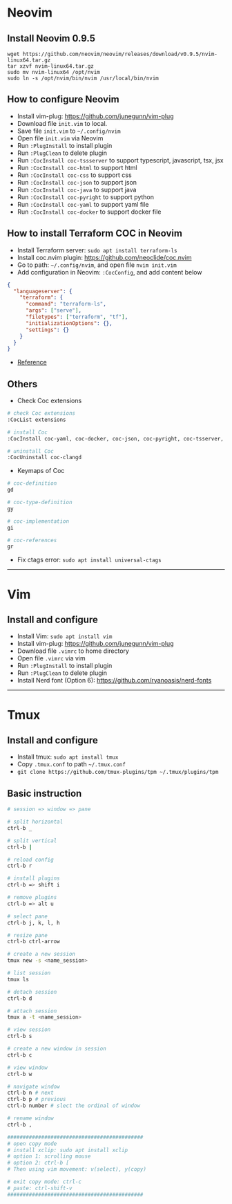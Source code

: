 # Neovim

## Install Neovim 0.9.5
```
wget https://github.com/neovim/neovim/releases/download/v0.9.5/nvim-linux64.tar.gz
tar xzvf nvim-linux64.tar.gz
sudo mv nvim-linux64 /opt/nvim
sudo ln -s /opt/nvim/bin/nvim /usr/local/bin/nvim
```

## How to configure Neovim

-   Install vim-plug: https://github.com/junegunn/vim-plug
-   Download file `init.vim` to local.
-   Save file `init.vim` to `~/.config/nvim`
-   Open file `init.vim` via Neovim
-   Run `:PlugInstall` to install plugin
-   Run `:PlugClean` to delete plugin
-	Run `:CocInstall coc-tssserver` to support typescript, javascript, tsx, jsx
-	Run `:CocInstall coc-html` to support html
-	Run `:CocInstall coc-css` to support css
-	Run `:CocInstall coc-json` to support json
-	Run `:CocInstall coc-java` to support java
-	Run `:CocInstall coc-pyright` to support python
-	Run `:CocInstall coc-yaml` to support yaml file
-	Run `:CocInstall coc-docker` to support docker file

## How to install Terraform COC in Neovim
- Install Terraform server: `sudo apt install terraform-ls`
- Install coc.nvim plugin: https://github.com/neoclide/coc.nvim
- Go to path: `~/.config/nvim`, and open file `nvim init.vim`
- Add configuration in Neovim: `:CocConfig`, and add content below
```json
{
  "languageserver": {
    "terraform": {
      "command": "terraform-ls",
      "args": ["serve"],
      "filetypes": ["terraform", "tf"],
      "initializationOptions": {},
      "settings": {}
    }
  }
}
```
- [Reference](https://github.com/hashicorp/terraform-ls/blob/main/docs/USAGE.md#vim--neovim)

## Others

- Check Coc extensions
```bash
# check Coc extensions
:CocList extensions

# install Coc
:CocInstall coc-yaml, coc-docker, coc-json, coc-pyright, coc-tsserver, coc-clangd

# uninstall Coc
:CocUninstall coc-clangd
```

- Keymaps of Coc
```bash
# coc-definition
gd

# coc-type-definition 
gy

# coc-implementation
gi

# coc-references
gr
```

- Fix ctags error: `sudo apt install universal-ctags`

---

# Vim

## Install and configure

-   Install Vim: `sudo apt install vim`
-   Install vim-plug: https://github.com/junegunn/vim-plug
-   Download file `.vimrc` to home directory
-   Open file `.vimrc` via vim
-   Run `:PlugInstall` to install plugin
-   Run `:PlugClean` to delete plugin
-   Install Nerd font (Option 6): https://github.com/ryanoasis/nerd-fonts 

---

# Tmux

## Install and configure

- Install tmux: `sudo apt install tmux`
- Copy `.tmux.conf` to path `~/.tmux.conf`
- `git clone https://github.com/tmux-plugins/tpm ~/.tmux/plugins/tpm`

## Basic instruction

```bash
# session => window => pane

# split horizontal
ctrl-b _

# split vertical
ctrl-b |

# reload config
ctrl-b r

# install plugins
ctrl-b => shift i

# remove plugins
ctrl-b => alt u

# select pane
ctrl-b j, k, l, h

# resize pane
ctrl-b ctrl-arrow

# create a new session
tmux new -s <name_session>

# list session
tmux ls

# detach session
ctrl-b d

# attach session
tmux a -t <name_session>

# view session
ctrl-b s

# create a new window in session
ctrl-b c

# view window
ctrl-b w

# navigate window 
ctrl-b n # next
ctrl-b p # previous
ctrl-b number # slect the ordinal of window

# rename window
ctrl-b ,

############################################
# open copy mode
# install xclip: sudo apt install xclip
# option 1: scrolling mouse
# option 2: ctrl-b [
# Then using vim movement: v(select), y(copy)

# exit copy mode: ctrl-c
# paste: ctrl-shift-v
############################################
```